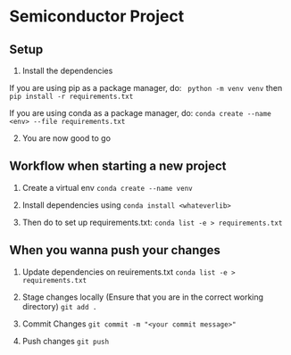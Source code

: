 # Semiconductor Project

## Setup

1. Install the dependencies

If you are using pip as a package manager, do:
``` python -m venv venv``` then ```pip install -r requirements.txt```

If you are using conda as a package manager, do:
```conda create --name <env> --file requirements.txt```


2. You are now good to go

## Workflow when starting a new project

1. Create a virtual env
``` conda create --name venv ```

2. Install dependencies using 
```conda install <whateverlib>```

3. Then do to set up requirements.txt:
```conda list -e > requirements.txt```

## When you wanna push your changes

1. Update dependencies on reuirements.txt
```conda list -e > requirements.txt```

2. Stage changes locally (Ensure that you are in the correct working directory)
```git add .```

3. Commit Changes
```git commit -m "<your commit message>"```

4. Push changes
```git push```